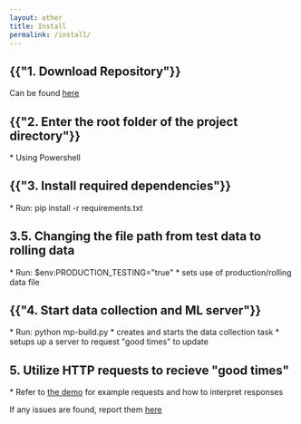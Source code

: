 ```yaml
---
layout: other
title: Install
permalink: /install/
---
```


<h2>{{"1. Download Repository"}}</h2>
<p>Can be found <a href="https://github.com/CPSECapstone/MicroPoly">here</a></p>

<h2>{{"2. Enter the root folder of the project directory"}}</h2>
* Using Powershell

<h2>{{"3. Install required dependencies"}}</h2>
* Run: pip install -r requirements.txt

<h2>3.5. Changing the file path from test data to rolling data</h2>
* Run: $env:PRODUCTION_TESTING="true"
    * sets use of production/rolling data file

<h2>{{"4. Start data collection and ML server"}}</h2>
* Run: python mp-build.py
    * creates and starts the data collection task
    * setups up a server to request "good times" to update

<h2>5. Utilize HTTP requests to recieve "good times"</h2>
* Refer to <a href="/MicroPolyPages/demo/">the demo</a> for example requests and how to interpret responses

<br>
<p>If any issues are found, report them <a href="/MicroPolyPages/contact_issue_reporting/">here</a></p>
